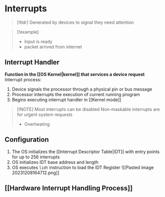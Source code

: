 # Interrupts
> [!tldr] Generated by devices to signal they need attention
>

> [!example] 
> * Input is ready
> * packet arrived from internet
## Interrupt Handler
**Function in the [[OS Kernel|kernel]] that services a device request**
Interrupt process:
1. Device signals the processor through a physical pin or bus message
2. Processor interrupts the execution of current running program
3. Begins executing interrupt handler in [[Kernel mode]]

> [!NOTE] Most interrupts can be disabled
> Non-maskable interrupts are for urgent system requests
> * Overheating
## Configuration
1. The OS initializes the [[Interrupt Descriptor Table|IDT]] with entry points for up to 256 interrupts
2. OS initializes IDT base address and length
3. OS executes `lidt` instruction to load the IDT Register
![[Pasted image 20231208164712.png]]
## [[Hardware Interrupt Handling Process]]